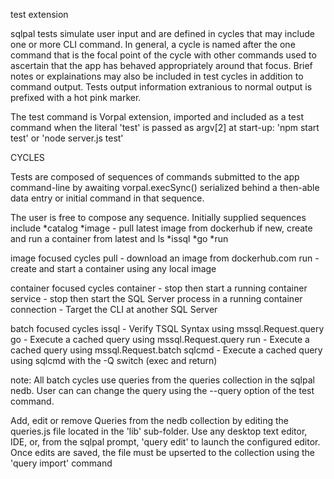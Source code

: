 test extension 

sqlpal tests simulate user input and are defined in cycles that may include one or more CLI command. In general, a cycle is named after the one command that is the focal point of the cycle with other commands used to ascertain that the app has behaved appropriately around that focus. Brief notes or explainations may also be included in test cycles in addition to command output. Tests output information extranious to normal output is prefixed with a hot pink marker.

The test command is Vorpal extension, imported and included as a test command when the literal 'test' is passed as argv[2] at start-up: 
    'npm start test' 
    or 
    'node server.js test'

CYCLES

Tests are composed of sequences of commands submitted to the app command-line by awaiting vorpal.execSync() serialized behind a then-able data entry or initial command in that sequence.  

The user is free to compose any sequence. Initially supplied sequences include
    *catalog
    *image - pull latest image from dockerhub if new, create and run a container from latest and ls
    *issql
    *go
    *run

image focused cycles
pull - download an image from dockerhub.com
run - create and start a container using any local image

container focused cycles
container - stop then start a running container
service - stop then start the SQL Server process in a running container
connection - Target the CLI at another SQL Server

batch focused cycles
issql - Verify TSQL Syntax using mssql.Request.query 
go - Execute a cached query using mssql.Request.query
run - Execute a cached query using mssql.Request.batch
sqlcmd - Execute a cached query using sqlcmd with the -Q switch (exec and return)

note: All batch cycles use queries from the queries collection in the sqlpal nedb.
User can can change the query using the --query option of the test command.

Add, edit or remove Queries from the nedb collection by editing the queries.js file located 
in the 'lib' sub-folder. Use any desktop text editor, IDE, or, from the sqlpal prompt, 'query edit' 
to launch the configured editor. Once edits are saved, the file must be upserted to the 
collection using the 'query import' command

